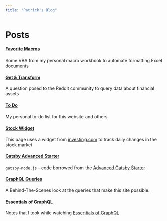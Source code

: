 ```yaml
---
title: "Patrick's Blog"
---
```


# Posts

#### [Favorite Macros](./pages/FavoriteMacros/)

Some VBA from my personal macro workbook to automate formatting Excel documents

#### [Get & Transform](./pages/Get&Transform/)

A question posed to the Reddit community to query data about financial assets

#### [To Do](./pages/Checklist/)

My personal to-do list for this website and others

#### [Stock Widget](./pages/FinanceWidgets/)

This page uses a widget from [investing.com](https://www.investing.com?utm_source=WMT&amp;utm_medium=referral&amp;utm_campaign=LEADING_STOCKS&amp;utm_content=Footer%20Link) to track daily changes in the stock market

#### [Gatsby Advanced Starter](./pages/Gatsby-Advanced/)

`gatsby-node.js` - code borrowed from the [Advanced Gatsby Starter](https://raw.githubusercontent.com/Vagr9K/gatsby-advanced-starter/master/gatsby-node.js)

#### [GraphQL Queries](./pages/GraphQLQueries/)

A Behind-The-Scenes look at the queries that make this site possible.

#### [Essentials of GraphQL](./pages/LyndaGQL/)

Notes that I took while watching [Essentials of GraphQL](https://www.linkedin.com/learning/graphql-essential-training/data-persistence-with-sql)
